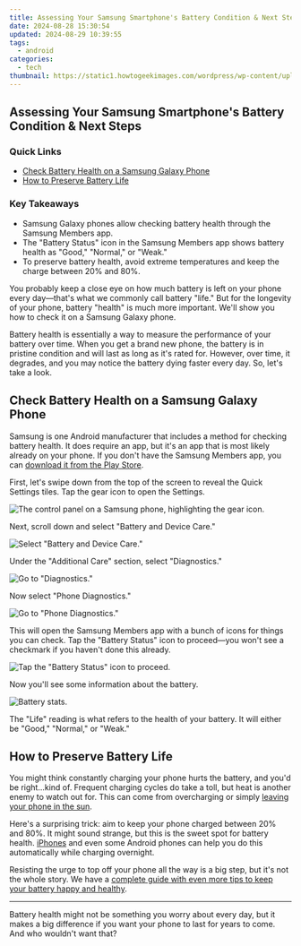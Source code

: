 ```yaml
---
title: Assessing Your Samsung Smartphone's Battery Condition & Next Steps
date: 2024-08-28 15:30:54
updated: 2024-08-29 10:39:55
tags:
  - android
categories:
  - tech
thumbnail: https://static1.howtogeekimages.com/wordpress/wp-content/uploads/2024/05/a-samsung-phone-with-the-battery-status-screen.jpg
---
```


## Assessing Your Samsung Smartphone's Battery Condition & Next Steps

### Quick Links

* [Check Battery Health on a Samsung Galaxy Phone](https://screen-sharing-recording.techidaily.com/updated-2024-approved-dreamlands-choice-ultimate-10-affordable-rpg-games/)
* [How to Preserve Battery Life](https://screen-recording.techidaily.com/in-2024-streamlining-your-ps3-gaming-archive/)

### Key Takeaways

* Samsung Galaxy phones allow checking battery health through the Samsung Members app.
* The "Battery Status" icon in the Samsung Members app shows battery health as "Good," "Normal," or "Weak."
* To preserve battery health, avoid extreme temperatures and keep the charge between 20% and 80%.

 You probably keep a close eye on how much battery is left on your phone every day—that's what we commonly call battery "life." But for the longevity of your phone, battery "health" is much more important. We'll show you how to check it on a Samsung Galaxy phone.

 Battery health is essentially a way to measure the performance of your battery over time. When you get a brand new phone, the battery is in pristine condition and will last as long as it's rated for. However, over time, it degrades, and you may notice the battery dying faster every day. So, let's take a look.

##  Check Battery Health on a Samsung Galaxy Phone

 Samsung is one Android manufacturer that includes a method for checking battery health. It does require an app, but it's an app that is most likely already on your phone. If you don't have the Samsung Members app, you can [download it from the Play Store](https://www.anrdoezrs.net/links/3607085/type/dlg/sid/UUhtgUeUpU2003023/https://play.google.com/store/apps/details?id=com.samsung.android.voc&hl=en%5FUS&gl=US).

 First, let's swipe down from the top of the screen to reveal the Quick Settings tiles. Tap the gear icon to open the Settings.

![The control panel on a Samsung phone, highlighting the gear icon.](https://static1.howtogeekimages.com/wordpress/wp-content/uploads/2023/09/screenshot_20230922_132910_nova-launcher.jpg) 

 Next, scroll down and select "Battery and Device Care."

![Select "Battery and Device Care."](https://static1.howtogeekimages.com/wordpress/wp-content/uploads/2023/09/screenshot_20230922_132921_settings.jpg) 

 Under the "Additional Care" section, select "Diagnostics."

![Go to "Diagnostics."](https://static1.howtogeekimages.com/wordpress/wp-content/uploads/2023/09/screenshot_20230922_132936_device-care.jpg) 

 Now select "Phone Diagnostics."

![Go to "Phone Diagnostics."](https://static1.howtogeekimages.com/wordpress/wp-content/uploads/2023/09/screenshot_20230922_133016_samsung-members.jpg) 

 This will open the Samsung Members app with a bunch of icons for things you can check. Tap the "Battery Status" icon to proceed—you won't see a checkmark if you haven't done this already.

![Tap the "Battery Status" icon to proceed.](https://static1.howtogeekimages.com/wordpress/wp-content/uploads/2023/09/screenshot_20230922_133021_samsung-members.jpg) 

 Now you'll see some information about the battery.

![Battery stats.](https://static1.howtogeekimages.com/wordpress/wp-content/uploads/2023/09/screenshot_20230922_133030_samsung-members.jpg) 

 The "Life" reading is what refers to the health of your battery. It will either be "Good," "Normal," or "Weak."

##  How to Preserve Battery Life

 You might think constantly charging your phone hurts the battery, and you'd be right...kind of. Frequent charging cycles do take a toll, but heat is another enemy to watch out for. This can come from overcharging or simply [leaving your phone in the sun](https://youtube-videos.techidaily.com/elevating-online-presence-how-to-flawlessly-transmit-upside-down-videos-on-youtube/).

 Here's a surprising trick: aim to keep your phone charged between 20% and 80%. It might sound strange, but this is the sweet spot for battery health. [iPhones](https://android-unlock.techidaily.com/in-2024-how-to-unlock-vivo-y27-5g-bootloader-easily-by-drfone-android/) and even some Android phones can help you do this automatically while charging overnight.

 Resisting the urge to top off your phone all the way is a big step, but it's not the whole story. We have a [complete guide with even more tips to keep your battery happy and healthy](https://facebook-video-content.techidaily.com/new-in-2024-unlock-potential-in-social-media-storytelling-fb-slideshows/).

---

 Battery health might not be something you worry about every day, but it makes a big difference if you want your phone to last for years to come. And who wouldn't want that?

<ins class="adsbygoogle"
     style="display:block"
     data-ad-format="autorelaxed"
     data-ad-client="ca-pub-7571918770474297"
     data-ad-slot="1223367746"></ins>



<ins class="adsbygoogle"
     style="display:block"
     data-ad-client="ca-pub-7571918770474297"
     data-ad-slot="8358498916"
     data-ad-format="auto"
     data-full-width-responsive="true"></ins>
